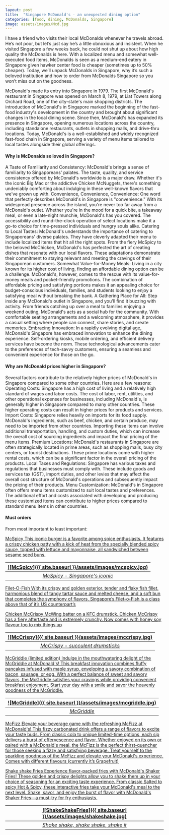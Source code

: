```yaml
---
layout: post
title:  "Singapore McDonald's - an unexpected dining option"
categories: [food, dining, McDonalds, Singapore]
image: assets/images/Mcd.jpg
---
```

I have a friend who visits their local McDonalds whenever he travels abroad. He’s not poor, but let’s just say he’s a little obnoxious and insistent. When he visited Singapore a few weeks back, he could not shut up about how high quality the McDonalds is here. With a localized menu and somewhat well-executed food items, McDonalds is seen as a medium-end eatery in SIngapore given hawker center food is cheaper (sometimes up to 50% cheaper). Today, we’ll unpack McDonalds in Singapore, why it’s such a beloved institution and how to order from McDonalds Singapore so you won’t miss out on the goodness.

McDonald's made its entry into Singapore in 1979. The first McDonald's restaurant in Singapore was opened on March 8, 1979, at Liat Towers along Orchard Road, one of the city-state's main shopping districts. The introduction of McDonald's in Singapore marked the beginning of the fast-food industry's development in the country and brought about significant changes in the local dining scene. Since then, McDonald's has expanded its presence in Singapore, opening numerous locations across the country, including standalone restaurants, outlets in shopping malls, and drive-thru locations. Today, McDonald's is a well-established and widely recognized fast-food chain in Singapore, serving a variety of menu items tailored to local tastes alongside their global offerings.

#### Why is McDonalds so loved in Singapore?

A Taste of Familiarity and Consistency: McDonald's brings a sense of familiarity to Singaporeans' palates. The taste, quality, and service consistency offered by McDonald's worldwide is a major draw. Whether it's the iconic Big Mac or the addictive Chicken McNuggets, there's something undeniably comforting about indulging in these well-known flavors that we've grown up with.
Convenience, Convenience, Convenience: One word that perfectly describes McDonald's in Singapore is "convenience." With its widespread presence across the island, you're never too far away from a McDonald's outlet. Whether you're in the mood for a quick bite, a takeaway meal, or even a late-night munchie, McDonald's has you covered. The accessibility and round-the-clock operation of select locations make it a go-to choice for time-pressed individuals and hungry souls alike.
Catering to Local Tastes: McDonald's understands the importance of catering to Singaporeans' diverse palates. They have cleverly adapted their menu to include localized items that hit all the right spots. From the fiery McSpicy to the beloved McChicken, McDonald's has perfected the art of creating dishes that resonate with our local flavors. These adaptations demonstrate their commitment to staying relevant and meeting the cravings of their Singaporean customers.
Somewhat Value-for-Money Meals: Living in a city known for its higher cost of living, finding an affordable dining option can be a challenge. McDonald's, however, comes to the rescue with its value-for-money meals and pocket-friendly promotions. The combination of affordable pricing and satisfying portions makes it an appealing choice for budget-conscious individuals, families, and students looking to enjoy a satisfying meal without breaking the bank.
A Gathering Place for All: Step inside any McDonald's outlet in Singapore, and you'll find it buzzing with activity. From friends catching up over a meal to families enjoying a weekend outing, McDonald's acts as a social hub for the community. With comfortable seating arrangements and a welcoming atmosphere, it provides a casual setting where people can connect, share stories, and create memories.
Embracing Innovation: In a rapidly evolving digital age, McDonald's Singapore has embraced innovation to enhance the dining experience. Self-ordering kiosks, mobile ordering, and efficient delivery services have become the norm. These technological advancements cater to the preferences of tech-savvy customers, ensuring a seamless and convenient experience for those on the go.

#### Why are McDonald prices higher in Singapore?

Several factors contribute to the relatively higher prices of McDonald's in Singapore compared to some other countries. Here are a few reasons:
Operating Costs: Singapore has a high cost of living and a relatively high standard of wages and labor costs. The cost of labor, rent, utilities, and other operational expenses for businesses, including McDonald's, is generally higher in Singapore compared to many other countries. These higher operating costs can result in higher prices for products and services.
Import Costs: Singapore relies heavily on imports for its food supply. McDonald's ingredients, such as beef, chicken, and certain produce, may need to be imported from other countries. Importing these items can involve additional transportation, handling, and custom duties, which can increase the overall cost of sourcing ingredients and impact the final pricing of the menu items.
Premium Locations: McDonald's restaurants in Singapore are often strategically located in prime areas, such as shopping malls, busy city centers, or tourist destinations. These prime locations come with higher rental costs, which can be a significant factor in the overall pricing of the products.
Local Taxes and Regulations: Singapore has various taxes and regulations that businesses must comply with. These include goods and services tax (GST), import duties, and other levies that may affect the overall cost structure of McDonald's operations and subsequently impact the pricing of their products.
Menu Customization: McDonald's in Singapore often offers menu items customized to suit local tastes and preferences. The additional effort and costs associated with developing and producing these customized items can contribute to higher prices compared to standard menu items in other countries.

#### Must orders

From most important to least important:

<u>McSpicy<u>
This iconic burger is a favorite among spice enthusiasts. It features a crispy chicken patty with a kick of heat from the specially blended spicy sauce, topped with lettuce and mayonnaise, all sandwiched between sesame seed buns.

| ![McSpicy]({{ site.baseurl }}/assets/images/mcspicy.jpg)
|:--:| 
|  *McSpicy - Singapore's iconic*  |

<u>Filet-O-Fish<u>
With its crispy and golden exterior, tender and flaky fish fillet, harmonious blend of tangy tartar sauce and melted cheese, and a soft bun that completes the symphony of flavors, Singapore’s Filet-o-Fish is a class above that of it’s US counterpart’s

<u>Chicken McCrispy<u>
McWing batter on a KFC drumstick. Chicken McCrispy has a fiery aftertaste and is extremely crunchy. Now comes with honey soy flavour too to mix things up

| ![McCrispy]({{ site.baseurl }}/assets/images/mccrispy.jpg)
|:--:| 
|  *McCrispy - succulent drumsticks*  |

<u>McGriddle (limited edition)<u>
Indulge in the mouthwatering delight of the McGriddle at McDonald's! This breakfast innovation combines fluffy pancakes infused with maple syrup, enveloping a savory combination of bacon, sausage, or egg. With a perfect balance of sweet and savory flavors, the McGriddle satisfies your cravings while providing convenient breakfast enjoyment. Start your day with a smile and savor the heavenly goodness of the McGriddle.

| ![McGriddle]({{ site.baseurl }}/assets/images/mcgriddle.jpg)
|:--:| 
|  *McGriddle*  |

<u>McFizz<u>
Elevate your beverage game with the refreshing McFizz at McDonald's! This fizzy carbonated drink offers a range of flavors to excite your taste buds. From classic cola to unique limited-time options, each sip delivers a burst of effervescence and flavor. Whether enjoyed on its own or paired with a McDonald's meal, the McFizz is the perfect thirst-quencher for those seeking a fizzy and satisfying beverage. Treat yourself to the sparkling goodness of the McFizz and elevate your McDonald's experience. Comes with different flavours (currently it’s Grapefruit)

<u>Shake shake Fries<u>
Experience flavor-packed fries with McDonald's Shaker Fries! These golden and crispy delights allow you to shake them up in your choice of seasoning for an exciting taste experience. From classic Salted to spicy Hot & Spicy, these interactive fries take your McDonald's meal to the next level. Shake, savor, and enjoy the burst of flavor with McDonald's Shaker Fries—a must-try for fry enthusiasts.

| ![ShakeShakeFries]({{ site.baseurl }}/assets/images/shakeshake.jpg)
|:--:| 
|  *Shake shake, shake shake, shake it*  |